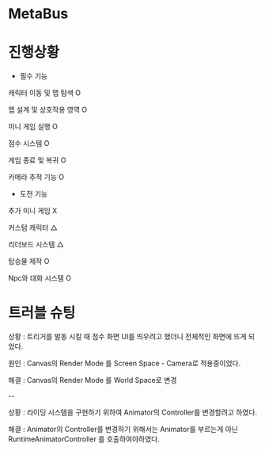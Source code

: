 # MetaBus

# 진행상황
- 필수 기능

캐릭터 이동 및 맵 탐색 O

맵 설계 및 상호작용 영역 O

미니 게임 실행 O

점수 시스템 O

게임 종료 및 복귀 O

카메라 추적 기능 O
  
- 도전 기능
  
추가 미니 게임 X

커스텀 캐릭터 △

리더보드 시스템 △

탑승물 제작 O

Npc와 대화 시스템 O

# 트러블 슈팅

상황 : 트리거를 발동 시킬 때 점수 화면 UI를 띄우려고 했더니 전체적인 화면에 뜨게 되었다.

원인 : Canvas의 Render Mode 를 Screen Space - Camera로 적용중이었다.

해결 : Canvas의 Render Mode 를 World Space로 변경

--

상황 : 라이딩 시스템을 구현하기 위하여 Animator의 Controller를 변경할려고 하였다.

해결 : Animator의 Controller를 변경하기 위해서는 Animator를 부르는게 아닌 RuntimeAnimatorController 를 호출하여야하였다.
